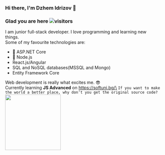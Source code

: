 ### Hi there, I'm Dzhem Idrizov :wave:

### Glad you are here ![visitors](https://visitor-badge.laobi.icu/badge?page_id=idrizovdjem)

I am junior full-stack developer. I love programming and learning new things.\
Some of my favourite technologies are:
  * :sparkling_heart: ASP.NET Core
  * :green_heart: Node.js
  * React.js/Angular
  * SQL and NoSQL databases(MSSQL and Mongo)
  * Entity Framework Core
  
Web development is really what excites me. :sunglasses:\
Currently learning **JS Advanced** on https://softuni.bg/\
```If you want to make the world a better place, why don’t you get the original source code?```
<img height="180em" src="https://github-readme-stats.vercel.app/api?username=idrizovdjem&show_icons=true&hide_border=true&&count_private=true&include_all_commits=true" />

